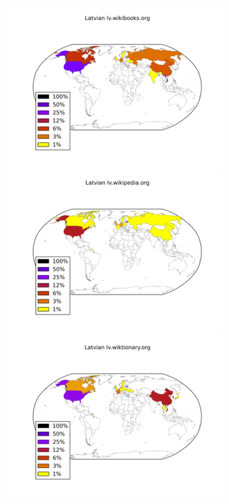 ![](/images/Latvian-lv.wikibooks.org.png)
![](/images/Latvian-lv.wikipedia.org.png)
![](/images/Latvian-lv.wiktionary.org.png)
